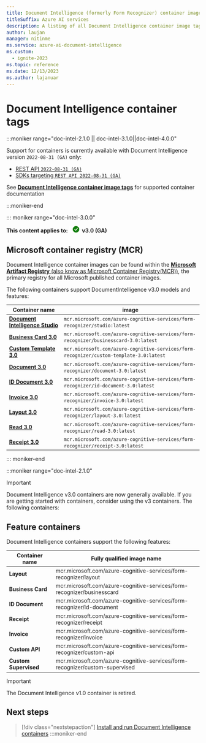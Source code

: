```yaml
---
title: Document Intelligence (formerly Form Recognizer) container image tags and release notes
titleSuffix: Azure AI services
description: A listing of all Document Intelligence container image tags.
author: laujan
manager: nitinme
ms.service: azure-ai-document-intelligence
ms.custom:
  - ignite-2023
ms.topic: reference
ms.date: 12/13/2023
ms.author: lajanuar
---
```


# Document Intelligence container tags

<!-- markdownlint-disable MD051 -->

:::moniker range="doc-intel-2.1.0 || doc-intel-3.1.0||doc-intel-4.0.0"

Support for containers is currently available with Document Intelligence version `2022-08-31 (GA)` only:

* [REST API `2022-08-31 (GA)`](https://westus.dev.cognitive.microsoft.com/docs/services/form-recognizer-api-2022-08-31/operations/AnalyzeDocument)
* [SDKs targeting `REST API 2022-08-31 (GA)`](../sdk-overview-v3-0.md)

See [**Document Intelligence container image tags**](?view=doc-intel-3.0.0&preserve-view=true) for supported container documentation

:::moniker-end

::: moniker range="doc-intel-3.0.0"

**This content applies to:** ![checkmark](../media/yes-icon.png) **v3.0 (GA)**

## Microsoft container registry (MCR)

Document Intelligence container images can be found within the [**Microsoft Artifact Registry** (also know as Microsoft Container Registry(MCR))](https://mcr.microsoft.com/catalog?search=document%20intelligence), the primary registry for all Microsoft published container images.

The following containers support DocumentIntelligence v3.0 models and features:

| Container name |image |
|---|---|
|[**Document Intelligence Studio**](https://mcr.microsoft.com/product/azure-cognitive-services/form-recognizer/studio/tags)| `mcr.microsoft.com/azure-cognitive-services/form-recognizer/studio:latest`|
| [**Business Card 3.0**](https://mcr.microsoft.com/product/azure-cognitive-services/form-recognizer/businesscard-3.0/tags) | `mcr.microsoft.com/azure-cognitive-services/form-recognizer/businesscard-3.0:latest` |
| [**Custom Template 3.0**](https://mcr.microsoft.com/product/azure-cognitive-services/form-recognizer/custom-template-3.0/tags) | `mcr.microsoft.com/azure-cognitive-services/form-recognizer/custom-template-3.0:latest` |
| [**Document 3.0**](https://mcr.microsoft.com/product/azure-cognitive-services/form-recognizer/document-3.0/tags)| `mcr.microsoft.com/azure-cognitive-services/form-recognizer/document-3.0:latest`|
| [**ID Document 3.0**](https://mcr.microsoft.com/product/azure-cognitive-services/form-recognizer/id-document-3.0/tags) |  `mcr.microsoft.com/azure-cognitive-services/form-recognizer/id-document-3.0:latest` |
| [**Invoice 3.0**](https://mcr.microsoft.com/product/azure-cognitive-services/form-recognizer/invoice-3.0/tags) |`mcr.microsoft.com/azure-cognitive-services/form-recognizer/invoice-3.0:latest`|
| [**Layout 3.0**](https://mcr.microsoft.com/product/azure-cognitive-services/form-recognizer/layout/tags) |`mcr.microsoft.com/azure-cognitive-services/form-recognizer/layout-3.0:latest`|
| [**Read 3.0**](https://mcr.microsoft.com/product/azure-cognitive-services/form-recognizer/read-3.0/tags) |`mcr.microsoft.com/azure-cognitive-services/form-recognizer/read-3.0:latest`|
| [**Receipt 3.0**](https://mcr.microsoft.com/product/azure-cognitive-services/form-recognizer/receipt-3.0/tags) |`mcr.microsoft.com/azure-cognitive-services/form-recognizer/receipt-3.0:latest`|

::: moniker-end

:::moniker range="doc-intel-2.1.0"

> [!IMPORTANT]
>
> Document Intelligence v3.0 containers are now generally available. If you are getting started with containers, consider using the v3 containers.
The following containers:

## Feature containers

Document Intelligence containers support the following features:

| Container name | Fully qualified image name |
|---|---|
| **Layout** | mcr.microsoft.com/azure-cognitive-services/form-recognizer/layout |
| **Business Card** | mcr.microsoft.com/azure-cognitive-services/form-recognizer/businesscard |
| **ID Document** | mcr.microsoft.com/azure-cognitive-services/form-recognizer/id-document |
| **Receipt** | mcr.microsoft.com/azure-cognitive-services/form-recognizer/receipt |
| **Invoice** | mcr.microsoft.com/azure-cognitive-services/form-recognizer/invoice |
| **Custom API** | mcr.microsoft.com/azure-cognitive-services/form-recognizer/custom-api |
| **Custom Supervised** | mcr.microsoft.com/azure-cognitive-services/form-recognizer/custom-supervised |

> [!IMPORTANT]
> The Document Intelligence v1.0 container is retired.


## Next steps

> [!div class="nextstepaction"]
> [Install and run Document Intelligence containers](install-run.md)
:::moniker-end
